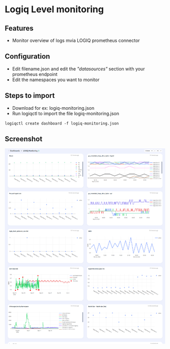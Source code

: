 # Logiq Level monitoring

## Features
* Monitor overview of logs mvia LOGIQ prometheus connector

## Configuration

* Edit filename.json and edit the *"datasources"* section with your prometheus endpoint
* Edit the namespaces you want to monitor 


## Steps to import

* Download for ex: logiq-monitoring.json
* Run logiqctl to import the file logiq-monitoring.json

```
logiqctl create dashboard -f logiq-monitoring.json

```

## Screenshot

![image info](./logiq-monitoring.png)

